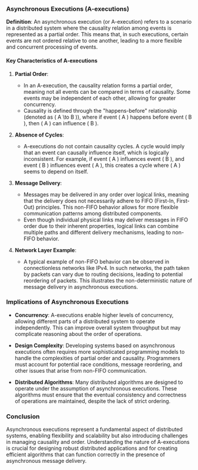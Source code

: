 ### Asynchronous Executions (A-executions)

**Definition**: An asynchronous execution (or A-execution) refers to a scenario in a distributed system where the causality relation among events is represented as a partial order. This means that, in such executions, certain events are not ordered relative to one another, leading to a more flexible and concurrent processing of events.

#### Key Characteristics of A-executions

1. **Partial Order**:
   - In an A-execution, the causality relation forms a partial order, meaning not all events can be compared in terms of causality. Some events may be independent of each other, allowing for greater concurrency.
   - Causality is defined through the "happens-before" relationship (denoted as \( A \to B \)), where if event \( A \) happens before event \( B \), then \( A \) can influence \( B \).

2. **Absence of Cycles**:
   - A-executions do not contain causality cycles. A cycle would imply that an event can causally influence itself, which is logically inconsistent. For example, if event \( A \) influences event \( B \), and event \( B \) influences event \( A \), this creates a cycle where \( A \) seems to depend on itself.

3. **Message Delivery**:
   - Messages may be delivered in any order over logical links, meaning that the delivery does not necessarily adhere to FIFO (First-In, First-Out) principles. This non-FIFO behavior allows for more flexible communication patterns among distributed components.
   - Even though individual physical links may deliver messages in FIFO order due to their inherent properties, logical links can combine multiple paths and different delivery mechanisms, leading to non-FIFO behavior.

4. **Network Layer Example**:
   - A typical example of non-FIFO behavior can be observed in connectionless networks like IPv4. In such networks, the path taken by packets can vary due to routing decisions, leading to potential reordering of packets. This illustrates the non-deterministic nature of message delivery in asynchronous executions.

### Implications of Asynchronous Executions

- **Concurrency**: A-executions enable higher levels of concurrency, allowing different parts of a distributed system to operate independently. This can improve overall system throughput but may complicate reasoning about the order of operations.
  
- **Design Complexity**: Developing systems based on asynchronous executions often requires more sophisticated programming models to handle the complexities of partial order and causality. Programmers must account for potential race conditions, message reordering, and other issues that arise from non-FIFO communication.

- **Distributed Algorithms**: Many distributed algorithms are designed to operate under the assumption of asynchronous executions. These algorithms must ensure that the eventual consistency and correctness of operations are maintained, despite the lack of strict ordering.

### Conclusion

Asynchronous executions represent a fundamental aspect of distributed systems, enabling flexibility and scalability but also introducing challenges in managing causality and order. Understanding the nature of A-executions is crucial for designing robust distributed applications and for creating efficient algorithms that can function correctly in the presence of asynchronous message delivery.
